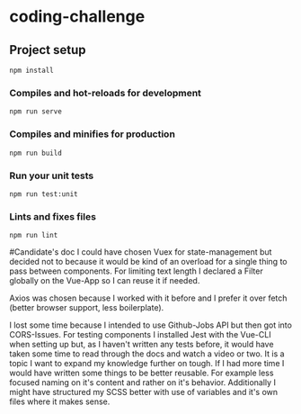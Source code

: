 # coding-challenge

## Project setup
```
npm install
```

### Compiles and hot-reloads for development
```
npm run serve
```

### Compiles and minifies for production
```
npm run build
```

### Run your unit tests
```
npm run test:unit
```

### Lints and fixes files
```
npm run lint
```


#Candidate's doc
I could have chosen Vuex for state-management but decided not to because it would be kind of an overload for a single thing to pass between components.
For limiting text length I declared a Filter globally on the Vue-App so I can reuse it if needed.

Axios was chosen because I worked with it before and I prefer it over fetch (better browser support, less boilerplate).

I lost some time because I intended to use Github-Jobs API but then got into CORS-Issues.
For testing components I installed Jest with the Vue-CLI when setting up but, as I haven't written any tests before, it would have taken some time to read through the docs and watch a video or two. It is a topic I want to expand my knowledge further on tough.
If I had more time I would have written some things to be better reusable. For example less focused naming on it's content and rather on it's behavior.
Additionally I might have structured my SCSS better with use of variables and it's own files where it makes sense.

